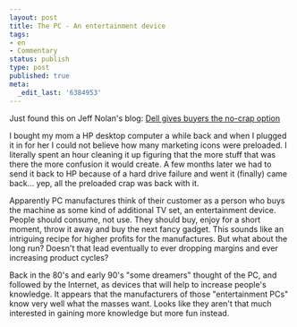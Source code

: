 ```yaml
---
layout: post
title: The PC - An entertainment device
tags:
- en
- Commentary
status: publish
type: post
published: true
meta:
  _edit_last: '6384953'
---
```

<p>Just found this on Jeff Nolan's blog: <a href="http://jeffnolan.com/wp/2006/04/28/dell-gives-buyers-the-no-crap-option/#comments">Dell gives buyers the no-crap option</a></p>

<p class="quote">I bought my mom a HP desktop computer a while back and when I plugged it in for her I could not believe how many marketing icons were preloaded. I literally spent an hour cleaning it up figuring that the more stuff that was there the more confusion it would create. A few months later we had to send it back to HP because of a hard drive failure and went it (finally) came back&#8230; yep, all the preloaded crap was back with it.</p>

<p>Apparently PC manufactures think of their customer as a person who buys the machine as some kind of additional TV set, an entertainment device. People should consume, not use. They should buy, enjoy for a short moment, throw it away and buy the next fancy gadget. This sounds like an intriguing recipe for higher profits for the manufactures. But what about the long run? Doesn't that lead eventually to ever dropping margins and ever increasing product cycles?</p>

<p>Back in the 80's and early 90's "some dreamers" thought of the PC, and followed by the Internet, as  devices that will help to increase people's knowledge. It appears that the manufacturers of those "entertainment PCs" know very well what the masses want. Looks like they aren't that much interested in gaining more knowledge but more fun instead.</p>
